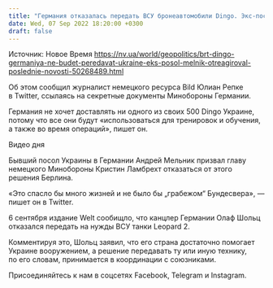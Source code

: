 ```yaml
---
title: "Германия отказалась передать ВСУ бронеавтомобили Dingo. Экс-посол Мельник отреагировал"
date: Wed, 07 Sep 2022 18:20:00 +0300
draft: false
---
```

Источник: Новое Время https://nv.ua/world/geopolitics/brt-dingo-germaniya-ne-budet-peredavat-ukraine-eks-posol-melnik-otreagiroval-poslednie-novosti-50268489.html


Об этом сообщил журналист немецкого ресурса Bild Юлиан Репке в Twitter, ссылаясь на секретные документы Минобороны Германии.

Германия не хочет доставлять ни одного из своих 500 Dingo Украине, потому что все они будут «использоваться для тренировок и обучения, а также во время операций», пишет он.

 Видео дня   

Бывший посол Украины в Германии Андрей Мельник призвал главу немецкого Минобороны Кристин Ламбрехт отказаться от этого решения Берлина. 

«Это спасло бы много жизней и не было бы „грабежом“ Бундесвера», — пишет он в Twitter.

6 сентября издание Welt сообищло, что канцлер Германии Олаф Шольц отказался передать на нужды ВСУ танки Leopard 2.

Комментируя это, Шольц заявил, что его страна достаточно помогает Украине вооружением, а решение передавать ту или иную технику, по его словам, принимается в координации с союзниками.

Присоединяйтесь к нам в соцсетях Facebook, Telegram и Instagram.
